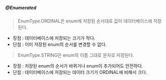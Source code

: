 ##### @Enumerated 
> EnumType.ORDINAL은 enum에 저장된 순서대로 값이 데이터베이스에 저장된다.
- 장점 : 데이터베이스에 저장되는 크기가 작다.
- 단점 : 이미 저장된 enum의 순서를 변경할 수 없다.

> EnumType.STRING은 enum의 이름 그대로 문자로 저장된다.
- 장점 : 저장된 enum의 순서가 바뀌거나 enum이 추가되어도 안전하다.
- 단점 : 데이터베이스에 저장되는 데이터 크기가 ORDINAL에 비해서 크다.